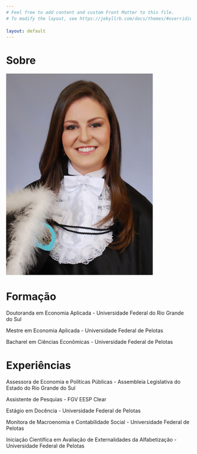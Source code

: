 ```yaml
---
# Feel free to add content and custom Front Matter to this file.
# To modify the layout, see https://jekyllrb.com/docs/themes/#overriding-theme-defaults

layout: default
---
```


# Sobre

![img](/assets/img/bio.jpg)

# Formação

Doutoranda em Economia Aplicada - Universidade Federal do Rio Grande do Sul

Mestre em Economia Aplicada - Universidade Federal de Pelotas

Bacharel em Ciências Econômicas - Universidade Federal de Pelotas

# Experiências

Assessora de Economia e Políticas Públicas - Assembleia Legislativa do Estado do Rio Grande do Sul

Assistente de Pesquias - FGV EESP Clear

Estágio em Docência - Universidade Federal de Pelotas

Monitora de Macroenomia e Contabilidade Social - Universidade Federal de Pelotas

Iniciação Científica em Avaliação de Externalidades da Alfabetização - Universidade Federal de Pelotas

